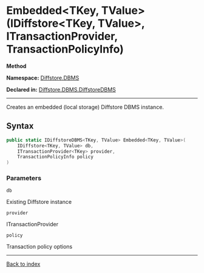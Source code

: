 # Embedded<TKey, TValue>(IDiffstore<TKey, TValue>, ITransactionProvider<TKey>, TransactionPolicyInfo)

**Method**

**Namespace:** [Diffstore.DBMS](Diffstore.DBMS.md)

**Declared in:** [Diffstore.DBMS.DiffstoreDBMS](Diffstore.DBMS.DiffstoreDBMS.md)

------



Creates an embedded (local storage) Diffstore DBMS instance.


## Syntax

```csharp
public static IDiffstoreDBMS<TKey, TValue> Embedded<TKey, TValue>(
	IDiffstore<TKey, TValue> db,
	ITransactionProvider<TKey> provider,
	TransactionPolicyInfo policy
)
```

### Parameters

`db`

Existing Diffstore instance

`provider`

ITransactionProvider

`policy`

Transaction policy options

------

[Back to index](index.md)